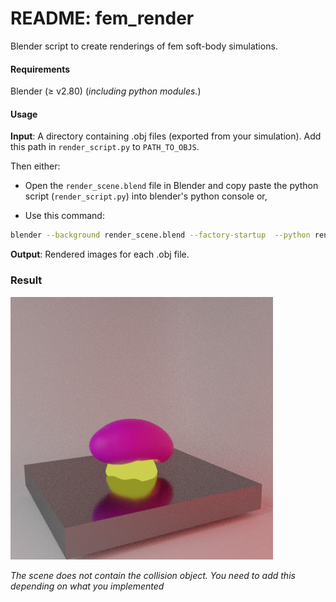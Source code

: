 # README: fem_render
Blender script to create renderings of fem soft-body simulations.

#### Requirements

Blender (≥ v2.80) (*including python modules.*)

#### Usage

**Input**: A directory containing .obj files (exported from your simulation). Add this path in `render_script.py` to `PATH_TO_OBJS`.

Then either:
- Open the `render_scene.blend` file in Blender and copy paste the python script (`render_script.py`) into blender's python console or,

- Use this command:
```bash
blender --background render_scene.blend --factory-startup  --python render_script.py
```
**Output**: Rendered images for each .obj file.

### Result

![alt text](https://raw.githubusercontent.com/vikasTmz/fem_render/master/result.png "")

*The scene does not contain the collision object. You need to add this depending on what you implemented*
